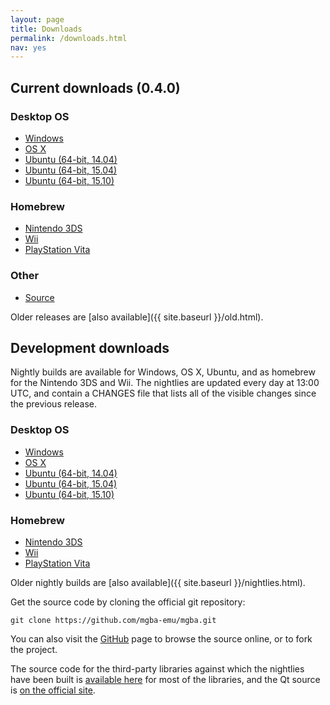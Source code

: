 ```yaml
---
layout: page
title: Downloads
permalink: /downloads.html
nav: yes
---
```


Current downloads (0.4.0)
-------------------------

### Desktop OS
* [Windows](https://github.com/mgba-emu/mgba/releases/download/0.4.0/mGBA-0.4.0-win32.7z)
* [OS X](https://github.com/mgba-emu/mgba/releases/download/0.4.0/mGBA-0.4.0-osx.tar.xz)
* [Ubuntu (64-bit, 14.04)](https://github.com/mgba-emu/mgba/releases/download/0.4.0/mGBA-0.4.0-ubuntu64-trusty.tar.xz)
* [Ubuntu (64-bit, 15.04)](https://github.com/mgba-emu/mgba/releases/download/0.4.0/mGBA-0.4.0-ubuntu64-vivid.tar.xz)
* [Ubuntu (64-bit, 15.10)](https://github.com/mgba-emu/mgba/releases/download/0.4.0/mGBA-0.4.0-ubuntu64-wily.tar.xz)

### Homebrew
* [Nintendo 3DS](https://github.com/mgba-emu/mgba/releases/download/0.4.0/mGBA-0.4.0-3ds.7z)
* [Wii](https://github.com/mgba-emu/mgba/releases/download/0.4.0/mGBA-0.4.0-wii.7z)
* [PlayStation Vita](https://github.com/mgba-emu/mgba/releases/download/0.4.0/mGBA-0.4.0-vita.7z)

### Other
* [Source](https://github.com/mgba-emu/mgba/archive/0.4.0.tar.gz)

Older releases are [also available]({{ site.baseurl }}/old.html).

Development downloads
---------------------

Nightly builds are available for Windows, OS X, Ubuntu, and as homebrew for the Nintendo 3DS and Wii. The nightlies are updated every day at 13:00 UTC, and contain a CHANGES file that lists all of the visible changes since the previous release.

### Desktop OS
* [Windows](https://s3.amazonaws.com/mgba/mGBA-nightly-latest-win32.7z)
* [OS X](https://s3.amazonaws.com/mgba/mGBA-nightly-latest-osx.tar.xz)
* [Ubuntu (64-bit, 14.04)](https://s3.amazonaws.com/mgba/mGBA-nightly-latest-ubuntu64-trusty.tar.xz)
* [Ubuntu (64-bit, 15.04)](https://s3.amazonaws.com/mgba/mGBA-nightly-latest-ubuntu64-vivid.tar.xz)
* [Ubuntu (64-bit, 15.10)](https://s3.amazonaws.com/mgba/mGBA-nightly-latest-ubuntu64-wily.tar.xz)

### Homebrew
* [Nintendo 3DS](https://s3.amazonaws.com/mgba/mGBA-nightly-latest-3ds.7z)
* [Wii](https://s3.amazonaws.com/mgba/mGBA-nightly-latest-wii.7z)
* [PlayStation Vita](https://s3.amazonaws.com/mgba/mGBA-nightly-latest-vita.7z)

Older nightly builds are [also available]({{ site.baseurl }}/nightlies.html).

Get the source code by cloning the official git repository:

    git clone https://github.com/mgba-emu/mgba.git

You can also visit the [GitHub](https://github.com/mgba-emu/mgba/) page to browse the source online, or to fork the project.

The source code for the third-party libraries against which the nightlies have been built is [available here](http://s3.amazonaws.com/mgba/third-party-sources-2015-05-28-win32.tar.xz) for most of the libraries, and the Qt source is [on the official site](http://download.qt.io/official_releases/qt/5.4/5.4.1/single/qt-everywhere-opensource-src-5.4.1.tar.gz).
